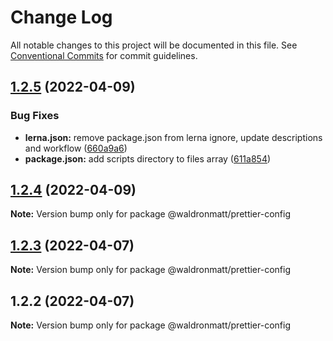 # Change Log

All notable changes to this project will be documented in this file.
See [Conventional Commits](https://conventionalcommits.org) for commit guidelines.

## [1.2.5](https://github.com/waldronmatt/shareable-configs/compare/@waldronmatt/prettier-config@1.2.4...@waldronmatt/prettier-config@1.2.5) (2022-04-09)


### Bug Fixes

* **lerna.json:** remove package.json from lerna ignore, update descriptions and workflow ([660a9a6](https://github.com/waldronmatt/shareable-configs/commit/660a9a60858863dca1d4b87cb0a3c49ffd2186b6))
* **package.json:** add scripts directory to files array ([611a854](https://github.com/waldronmatt/shareable-configs/commit/611a8546f5c398404e5f226d61b5b42939944cc9))





## [1.2.4](https://github.com/waldronmatt/shareable-configs/compare/@waldronmatt/prettier-config@1.2.3...@waldronmatt/prettier-config@1.2.4) (2022-04-09)

**Note:** Version bump only for package @waldronmatt/prettier-config





## [1.2.3](https://github.com/waldronmatt/shareable-configs/compare/@waldronmatt/prettier-config@1.2.2...@waldronmatt/prettier-config@1.2.3) (2022-04-07)

**Note:** Version bump only for package @waldronmatt/prettier-config





## 1.2.2 (2022-04-07)

**Note:** Version bump only for package @waldronmatt/prettier-config
